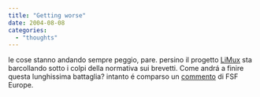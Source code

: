 ```yaml
---
title: "Getting worse"
date: 2004-08-08
categories: 
  - "thoughts"
---
```


le cose stanno andando sempre peggio, pare. persino il progetto [LiMux](http://www.repubblica.it/2004/g/sezioni/scienza_e_tecnologia/linuxromadue/dubbimonaco/dubbimonaco.html) sta barcollando sotto i colpi della normativa sui brevetti. Come andrá a finire questa lunghissima battaglia? intanto é comparso un [commento](http://mail.fsfeurope.org/pipermail/press-release-it/2004q3/000047.html) di FSF Europe.
